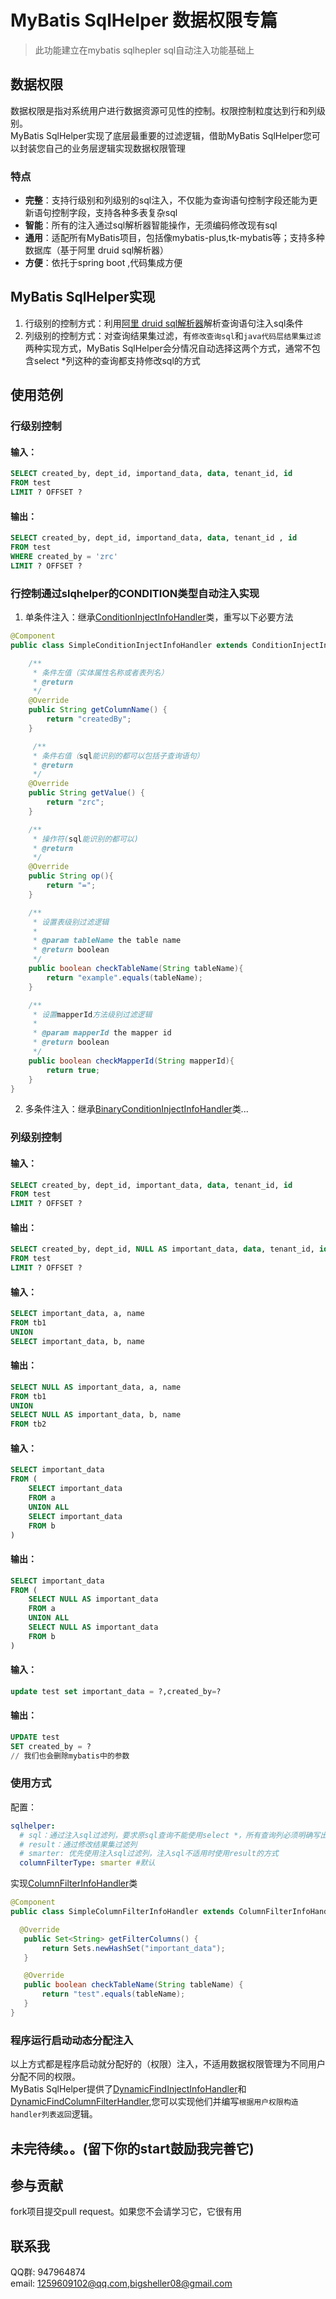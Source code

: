 # MyBatis SqlHelper 数据权限专篇
> 此功能建立在mybatis sqlhepler sql自动注入功能基础上
## 数据权限
数据权限是指对系统用户进行数据资源可见性的控制。权限控制粒度达到行和列级别。<br>
MyBatis SqlHelper实现了底层最重要的过滤逻辑，借助MyBatis SqlHelper您可以封装您自己的业务层逻辑实现数据权限管理
### 特点
* <b>完整</b>：支持行级别和列级别的sql注入，不仅能为查询语句控制字段还能为更新语句控制字段，支持各种多表复杂sql
* <b>智能</b>：所有的注入通过sql解析器智能操作，无须编码修改现有sql
* <b>通用</b>：适配所有MyBatis项目，包括像mybatis-plus,tk-mybatis等；支持多种数据库（基于阿里 druid sql解析器）
* <b>方便</b>：依托于spring boot ,代码集成方便

## MyBatis SqlHelper实现
1. 行级别的控制方式：利用[阿里 druid sql解析器](https://github.com/alibaba/druid/wiki/SQL-Parser)解析查询语句注入sql条件<br>
2. 列级别的控制方式：对查询结果集过滤，有```修改查询sql```和```java代码层结果集过滤```两种实现方式，MyBatis SqlHelper会分情况自动选择这两个方式，通常不包含select *列这种的查询都支持修改sql的方式

## 使用范例
### 行级别控制
#### 输入：
~~~sql
SELECT created_by, dept_id, importand_data, data, tenant_id, id
FROM test
LIMIT ? OFFSET ?
~~~
#### 输出：
~~~sql
SELECT created_by, dept_id, importand_data, data, tenant_id , id 
FROM test 
WHERE created_by = 'zrc' 
LIMIT ? OFFSET ? 
~~~
### 行控制通过slqhelper的CONDITION类型自动注入实现
1. 单条件注入：继承[ConditionInjectInfoHandler](mybatis-sqlhelper/src/main/java/io/github/heykb/sqlhelper/handler/abstractor/ConditionInjectInfoHandler.java)类，重写以下必要方法
~~~java
@Component
public class SimpleConditionInjectInfoHandler extends ConditionInjectInfoHandler {

    /**
     * 条件左值（实体属性名称或者表列名）
     * @return
     */
    @Override
    public String getColumnName() {
        return "createdBy";
    }

     /**
     * 条件右值（sql能识别的都可以包括子查询语句）
     * @return
     */
    @Override
    public String getValue() {
        return "zrc";
    }

    /**
     * 操作符(sql能识别的都可以)
     * @return
     */
    @Override
    public String op(){
        return "=";
    }

    /**
     * 设置表级别过滤逻辑
     *
     * @param tableName the table name
     * @return boolean
     */
    public boolean checkTableName(String tableName){
        return "example".equals(tableName);
    }

    /**
     * 设置mapperId方法级别过滤逻辑
     *
     * @param mapperId the mapper id
     * @return boolean
     */
    public boolean checkMapperId(String mapperId){
        return true;
    }
}
~~~
2. 多条件注入：继承[BinaryConditionInjectInfoHandler](mybatis-sqlhelper/src/main/java/io/github/heykb/sqlhelper/handler/abstractor/BinaryConditionInjectInfoHandler.java)类...

   
### 列级别控制
#### 输入：
~~~sql
SELECT created_by, dept_id, important_data, data, tenant_id, id
FROM test
LIMIT ? OFFSET ?
~~~
#### 输出：
~~~sql
SELECT created_by, dept_id, NULL AS important_data, data, tenant_id, id
FROM test
LIMIT ? OFFSET ? 
~~~

#### 输入：
~~~sql
SELECT important_data, a, name
FROM tb1
UNION
SELECT important_data, b, name
~~~
#### 输出：
~~~sql
SELECT NULL AS important_data, a, name
FROM tb1
UNION
SELECT NULL AS important_data, b, name
FROM tb2 
~~~


#### 输入：
~~~sql
SELECT important_data
FROM (
	SELECT important_data
	FROM a
	UNION ALL
	SELECT important_data
	FROM b
)
~~~
#### 输出：
~~~sql
SELECT important_data
FROM (
	SELECT NULL AS important_data
	FROM a
	UNION ALL
	SELECT NULL AS important_data
	FROM b
)
~~~

#### 输入：
~~~sql
update test set important_data = ?,created_by=?
~~~
#### 输出：
~~~sql
UPDATE test
SET created_by = ?
// 我们也会删除mybatis中的参数
~~~
### 使用方式
配置：
~~~yml
sqlhelper:
  # sql：通过注入sql过滤列，要求原sql查询不能使用select *，所有查询列必须明确写出来
  # result：通过修改结果集过滤列
  # smarter: 优先使用注入sql过滤列，注入sql不适用时使用result的方式
  columnFilterType: smarter #默认
~~~
实现[ColumnFilterInfoHandler](mybatis-sqlhelper/src/main/java/io/github/heykb/sqlhelper/handler/ColumnFilterInfoHandler.java)类
 ~~~java
@Component
public class SimpleColumnFilterInfoHandler extends ColumnFilterInfoHandler {

   @Override
    public Set<String> getFilterColumns() {
        return Sets.newHashSet("important_data");
    }

    @Override
    public boolean checkTableName(String tableName) {
        return "test".equals(tableName);
    }
}
~~~



### 程序运行启动动态分配注入
以上方式都是程序启动就分配好的（权限）注入，不适用数据权限管理为不同用户分配不同的权限。<br>
MyBatis SqlHelper提供了[DynamicFindInjectInfoHandler](mybatis-sqlhelper/src/main/java/io/github/heykb/sqlhelper/handler/dynamic/DynamicFindInjectInfoHandler.java)和[DynamicFindColumnFilterHandler](mybatis-sqlhelper/src/main/java/io/github/heykb/sqlhelper/handler/dynamic/DynamicFindColumnFilterHandler.java),您可以实现他们并编写```根据用户权限构造handler列表返回```逻辑。
## 未完待续。。(留下你的start鼓励我完善它)
## 参与贡献
fork项目提交pull request。如果您不会请学习它，它很有用
## 联系我
QQ群: 947964874<br>
email: 1259609102@qq.com,bigsheller08@gmail.com




